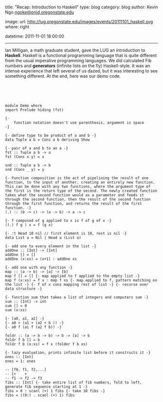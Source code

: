 title: "Recap: Introduction to Haskell"
type: blog
category: blog
author: Kevin Ngo <ngoke@onid.oregonstate.edu>

image:
    url: http://lug.oregonstate.edu/images/events/20111101_haskell.svg
    where: right

datetime: 2011-11-01 18:00:00

---

Ian Milligan, a math graduate student, gave the LUG an introduction to
**Haskell**.  Haskell is a functional programming language that is quite
different from the usual imperative programming languages. We did calculated
Fib numbers and **generators** (infinite lists on the fly) Haskell-style. It
was an intense experience that left several of us dazed, but it was interesting
to see something different. At the end, here was our demo code.
<br/>
<br/>
<br/>
<br/>
<br/>


    module Demo where
    import Prelude hiding (fst)

    {-
        function notation doesn't use parenthesis, argument is space
    -}

    {- define type to be product of a and b -}
    data Tuple a b = Cons a b deriving Show

    {- pair of a and b to an a -}
    fst :: Tuple a b -> a
    fst (Cons x y) = x

    snd :: Tuple a b -> b
    snd (Cons _ y) = y

    {- Function composition is the act of pipelining the result of one function, to the input of another, creating an entirely new function. This can be done with any two functions, where the argument type of the first is the return type of the second. The newly created function takes what the second function would as a parameter and feeds it through the second function, then the result of the second function through the first function, and returns the result of the first function. -}
    (.) :: (b -> c) -> (a -> b) -> a -> c

    {- f composed of g applied to x is f of g of x -}
    ((.) f g ) x = f (g x)

    {- :t Head 10 nil // first element is 10, rest is nil -}
    data List a = Nil | Head a (List a)

    {- add one to every element in the list -}
    addOne :: [Int] -> [Int]
    addOne [] = []
    addOne (x:xs) = (x+1) : addOne xs

    {- add one with any function -}
    map :: (a -> b) -> [a] -> [b]
    map f [] = [] {- map applied to f applied to the empty list -}
    map f (x:xs) = f x : map f xs {- map applied to f, pattern matching on the list -} {- f of x cons mapping rest of list -} {- recurse over data structure -}

    {- function sum that takes a list of integers and computers sum -}
    sum :: [Int] -> int
    sum [] = 0
    sum (x:xs)

    {- [a0, a1, a2] -}
    {- a0 + (a1 + (a2 + b )) -}
    {- a0 f (ai f (a2 f b)) -}

    foldr :: (a -> b -> b) -> b -> [a] -> b
    foldr f b [] = b
    foldr f b (x:xs) = f x (folder f b xs)

    {- lazy evaluation, prints infinite list before it constructs it -}
    ones :: [Int]
    ones = 1: ones

    -- [f0, f1, f2,...]
    -- [+    +
    -- f1 -> f2 -> f3
    fibs :: [Int] {- take entire list of fib numbers, fold to left, generate fib sequence starting at 1 -}
    fibs = 0 : scanl (+) 1 fibs {- take 10 fibs -}
    fibs = ((0:) . scanl (+) 1) fibs

